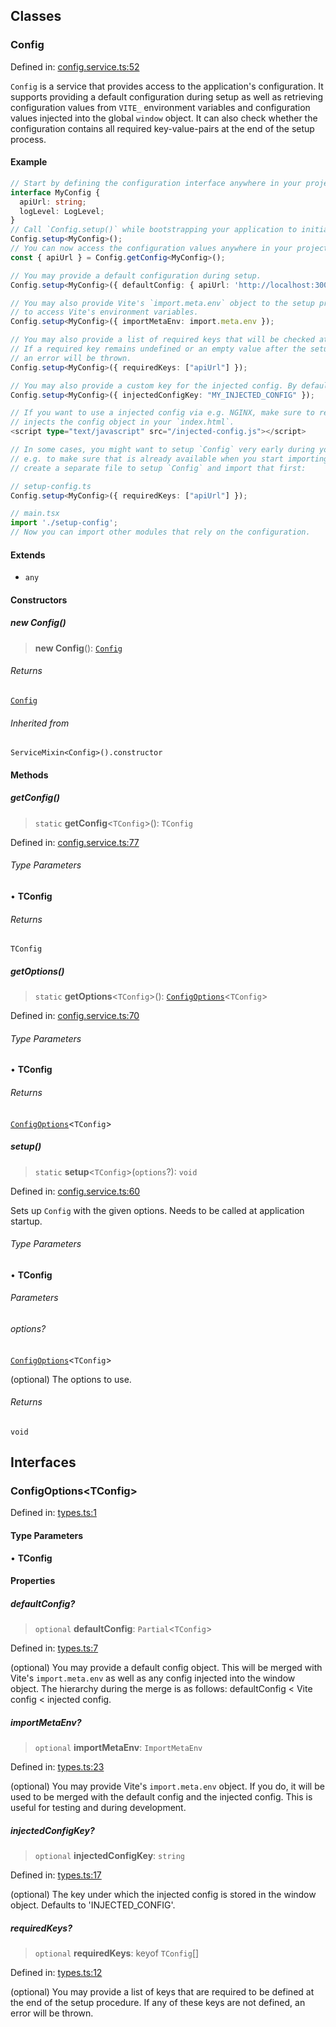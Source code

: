## Classes

### Config

Defined in: [config.service.ts:52](https://github.com/spuxx1701/jslibs/blob/1a7e07eeae1e7166b7fbfc153430c6402621f270/packages/browser-utils/src/services/config/config.service.ts#L52)

`Config` is a service that provides access to the application's configuration.
It supports providing a default configuration during setup as well as retrieving
configuration values from `VITE_` environment variables and configuration values
injected into the global `window` object. It can also check whether the configuration
contains all required key-value-pairs at the end of the setup process.

#### Example

```ts
// Start by defining the configuration interface anywhere in your project.
interface MyConfig {
  apiUrl: string;
  logLevel: LogLevel;
}
// Call `Config.setup()` while bootstrapping your application to initialize the service.
Config.setup<MyConfig>();
// You can now access the configuration values anywhere in your project.
const { apiUrl } = Config.getConfig<MyConfig>();

// You may provide a default configuration during setup.
Config.setup<MyConfig>({ defaultConfig: { apiUrl: 'http://localhost:3000', logLevel: 'debug' } });

// You may also provide Vite's `import.meta.env` object to the setup process to enable the service
// to access Vite's environment variables.
Config.setup<MyConfig>({ importMetaEnv: import.meta.env });

// You may also provide a list of required keys that will be checked at the end of the setup process.
// If a required key remains undefined or an empty value after the setup process has finished,
// an error will be thrown.
Config.setup<MyConfig>({ requiredKeys: ["apiUrl"] });

// You may also provide a custom key for the injected config. By default, 'INJECTED_CONFIG' is used.
Config.setup<MyConfig>({ injectedConfigKey: "MY_INJECTED_CONFIG" });

// If you want to use a injected config via e.g. NGINX, make sure to reference the script that
// injects the config object in your `index.html`.
<script type="text/javascript" src="/injected-config.js"></script>

// In some cases, you might want to setup `Config` very early during your application's bootstrapping process,
// e.g. to make sure that is already available when you start importing other modules. In this case, you can
// create a separate file to setup `Config` and import that first:

// setup-config.ts
Config.setup<MyConfig>({ requiredKeys: ["apiUrl"] });

// main.tsx
import './setup-config';
// Now you can import other modules that rely on the configuration.
```

#### Extends

- `any`

#### Constructors

##### new Config()

> **new Config**(): [`Config`](config.md#config)

###### Returns

[`Config`](config.md#config)

###### Inherited from

`ServiceMixin<Config>().constructor`

#### Methods

##### getConfig()

> `static` **getConfig**\<`TConfig`\>(): `TConfig`

Defined in: [config.service.ts:77](https://github.com/spuxx1701/jslibs/blob/1a7e07eeae1e7166b7fbfc153430c6402621f270/packages/browser-utils/src/services/config/config.service.ts#L77)

###### Type Parameters

• **TConfig**

###### Returns

`TConfig`

##### getOptions()

> `static` **getOptions**\<`TConfig`\>(): [`ConfigOptions`](config.md#configoptionstconfig)\<`TConfig`\>

Defined in: [config.service.ts:70](https://github.com/spuxx1701/jslibs/blob/1a7e07eeae1e7166b7fbfc153430c6402621f270/packages/browser-utils/src/services/config/config.service.ts#L70)

###### Type Parameters

• **TConfig**

###### Returns

[`ConfigOptions`](config.md#configoptionstconfig)\<`TConfig`\>

##### setup()

> `static` **setup**\<`TConfig`\>(`options`?): `void`

Defined in: [config.service.ts:60](https://github.com/spuxx1701/jslibs/blob/1a7e07eeae1e7166b7fbfc153430c6402621f270/packages/browser-utils/src/services/config/config.service.ts#L60)

Sets up `Config` with the given options. Needs to be called at application startup.

###### Type Parameters

• **TConfig**

###### Parameters

###### options?

[`ConfigOptions`](config.md#configoptionstconfig)\<`TConfig`\>

(optional) The options to use.

###### Returns

`void`

## Interfaces

### ConfigOptions\<TConfig\>

Defined in: [types.ts:1](https://github.com/spuxx1701/jslibs/blob/1a7e07eeae1e7166b7fbfc153430c6402621f270/packages/browser-utils/src/services/config/types.ts#L1)

#### Type Parameters

• **TConfig**

#### Properties

##### defaultConfig?

> `optional` **defaultConfig**: `Partial`\<`TConfig`\>

Defined in: [types.ts:7](https://github.com/spuxx1701/jslibs/blob/1a7e07eeae1e7166b7fbfc153430c6402621f270/packages/browser-utils/src/services/config/types.ts#L7)

(optional) You may provide a default config object. This will be merged with
Vite's `import.meta.env` as well as any config injected into the window object.
The hierarchy during the merge is as follows: defaultConfig < Vite config < injected config.

##### importMetaEnv?

> `optional` **importMetaEnv**: `ImportMetaEnv`

Defined in: [types.ts:23](https://github.com/spuxx1701/jslibs/blob/1a7e07eeae1e7166b7fbfc153430c6402621f270/packages/browser-utils/src/services/config/types.ts#L23)

(optional) You may provide Vite's `import.meta.env` object. If you do, it will be used
to be merged with the default config and the injected config. This is useful for testing and
during development.

##### injectedConfigKey?

> `optional` **injectedConfigKey**: `string`

Defined in: [types.ts:17](https://github.com/spuxx1701/jslibs/blob/1a7e07eeae1e7166b7fbfc153430c6402621f270/packages/browser-utils/src/services/config/types.ts#L17)

(optional) The key under which the injected config is stored in the window object.
Defaults to 'INJECTED_CONFIG'.

##### requiredKeys?

> `optional` **requiredKeys**: keyof `TConfig`[]

Defined in: [types.ts:12](https://github.com/spuxx1701/jslibs/blob/1a7e07eeae1e7166b7fbfc153430c6402621f270/packages/browser-utils/src/services/config/types.ts#L12)

(optional) You may provide a list of keys that are required to be defined at the end
of the setup procedure. If any of these keys are not defined, an error will be thrown.
